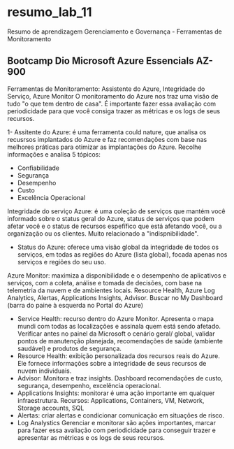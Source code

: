 # resumo_lab_11
Resumo de aprendizagem Gerenciamento e Governança - Ferramentas de Monitoramento
## Bootcamp Dio Microsoft Azure Essencials AZ-900

Ferramentas de Monitoramento: Assistente do Azure, Integridade do Serviço, Azure Monitor
O monitoramento do Azure nos traz uma visão de tudo "o que tem dentro de casa". É importante fazer essa avaliação com periodicidade para que você consiga trazer as métricas e os logs de seus recursos.

1- Assitente do Azure: é uma ferramenta could nature, que analisa os recusrsos implantados do Azure e faz recomendações com base nas melhores práticas para otimizar as implantações do Azure. Recolhe informações e analisa 5 tópicos: 
  - Confiabilidade
  - Segurança
  - Desempenho
  - Custo
  - Excelência Operacional

Integridade do serviço Azure: é uma coleção de serviços que mantém você informado sobre o status geral do Azure, status de serviços que podem afetar você e o status de recursos espefífico que está afetando você, ou a organização ou os clientes. Muito relacionado a "indispnibilidade".
  - Status do Azure: oferece uma visão global da integridade de todos os serviços, em todas as regiões do Azure (lista global), focada apenas nos serviços e regiões do seu uso.

Azure Monitor: maximiza a disponibilidade e o desempenho de aplicativos e serviços, com a coleta, análise e tomada de decisões, com base na telemetria da nuvem e de ambientes locais.
Resource Health, Azure Log Analytics, Alertas, Applications Insights, Advisor.
Buscar no My Dashboard (barra do paine à esquerda no Portal do Azure)
  - Service Health: recurso dentro do Azure Monitor. Apresenta o mapa mundi com todas as localizações e assinala quem está sendo afetado. Verificar antes no painel da Microsoft o cenário geral/ global, validar pontos de manutenção planejada, recomendações de saúde (ambiente saudável) e produtos de segurança.
  - Resource Health: exibição personalizada dos recursos reais do Azure. Ele fornece informações sobre a integridade de seus recursos de nuvem individuais.
  - Advisor: Monitora e traz insights. Dashboard recomendações de custo, segurança, desempenho, excelência operacional.
  - Applications Insights: monitorar é uma ação importante em qualquer infraestrutura. Recursos: Applications, Containers, VM, Network, Storage accounts, SQL
  - Alertas: criar alertas e condicionar comunicação em situações de risco.
  - Log Analystics
Gerenciar e monitorar são ações importantes, marcar para fazer essa avaliação com periodicidade para conseguir trazer e apresentar as métricas e os logs de seus recursos.
